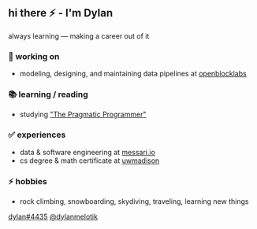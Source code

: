 ## hi there ⚡ - I'm Dylan

always learning — making a career out of it

### 🔭 working on

- modeling, designing, and maintaining data pipelines at [openblocklabs](https://www.openblocklabs.com/)

### 📚 learning / reading

- studying ["The Pragmatic Programmer"](https://pragprog.com/titles/tpp20/the-pragmatic-programmer-20th-anniversary-edition/)

### ✅ experiences

- data & software engineering at [messari.io](https://messari.io/)
- cs degree & math certificate at [uwmadison](https://www.cs.wisc.edu/) 

### ⚡ hobbies

- rock climbing, snowboarding, skydiving, traveling, learning new things

[dylan#4435](https://discord.com/users/956569388952223744) [@dylanmelotik](https://twitter.com/dylanmelotik)

